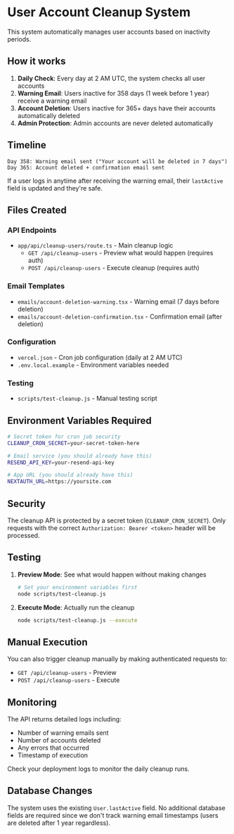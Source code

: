 # User Account Cleanup System

This system automatically manages user accounts based on inactivity periods.

## How it works

1. **Daily Check**: Every day at 2 AM UTC, the system checks all user accounts
2. **Warning Email**: Users inactive for 358 days (1 week before 1 year) receive a warning email
3. **Account Deletion**: Users inactive for 365+ days have their accounts automatically deleted
4. **Admin Protection**: Admin accounts are never deleted automatically

## Timeline

```
Day 358: Warning email sent ("Your account will be deleted in 7 days")
Day 365: Account deleted + confirmation email sent
```

If a user logs in anytime after receiving the warning email, their `lastActive` field is updated and they're safe.

## Files Created

### API Endpoints
- `app/api/cleanup-users/route.ts` - Main cleanup logic
  - `GET /api/cleanup-users` - Preview what would happen (requires auth)
  - `POST /api/cleanup-users` - Execute cleanup (requires auth)

### Email Templates
- `emails/account-deletion-warning.tsx` - Warning email (7 days before deletion)
- `emails/account-deletion-confirmation.tsx` - Confirmation email (after deletion)

### Configuration
- `vercel.json` - Cron job configuration (daily at 2 AM UTC)
- `.env.local.example` - Environment variables needed

### Testing
- `scripts/test-cleanup.js` - Manual testing script

## Environment Variables Required

```bash
# Secret token for cron job security
CLEANUP_CRON_SECRET=your-secret-token-here

# Email service (you should already have this)
RESEND_API_KEY=your-resend-api-key

# App URL (you should already have this)
NEXTAUTH_URL=https://yoursite.com
```

## Security

The cleanup API is protected by a secret token (`CLEANUP_CRON_SECRET`). Only requests with the correct `Authorization: Bearer <token>` header will be processed.

## Testing

1. **Preview Mode**: See what would happen without making changes
   ```bash
   # Set your environment variables first
   node scripts/test-cleanup.js
   ```

2. **Execute Mode**: Actually run the cleanup
   ```bash
   node scripts/test-cleanup.js --execute
   ```

## Manual Execution

You can also trigger cleanup manually by making authenticated requests to:
- `GET /api/cleanup-users` - Preview
- `POST /api/cleanup-users` - Execute

## Monitoring

The API returns detailed logs including:
- Number of warning emails sent
- Number of accounts deleted  
- Any errors that occurred
- Timestamp of execution

Check your deployment logs to monitor the daily cleanup runs.

## Database Changes

The system uses the existing `User.lastActive` field. No additional database fields are required since we don't track warning email timestamps (users are deleted after 1 year regardless).